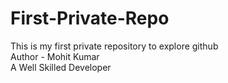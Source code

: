 # First-Private-Repo

This is my first private repository to explore github
<br>
Author - Mohit Kumar
<br>
A Well Skilled Developer
